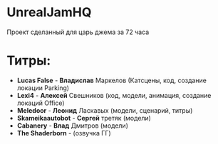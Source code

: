 # UnrealJamHQ
Проект сделанный для царь джема за 72 часа
# Титры:
- **Lucas False** - **Владислав** Маркелов (Катсцены, код, создание локации Parking)
- **Lexi4** - **Алексей** Свешников (код, модели, анимация, создание локаций Office)
- **Meledoor** - **Леонид** Ласкавых (модели, сценарий, титры)
- **Skameikaautobot** - **Сергей** третяк (модели)
- **Cabanery** - **Влад** Дмитров (модели)
- **The Shaderborn** - (озвучка ГГ)
